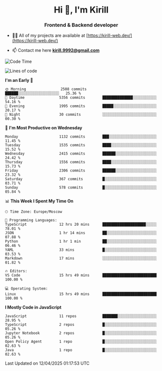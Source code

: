 <h1 align="center">Hi 👋, I'm Kirill</h1>
<h3 align="center">Frontend & Backend developer</h3>

- 👨‍💻 All of my projects are available at [https://kirill-web.dev/](https://kirill-web.dev/)

- 📫 Contact me here **kirill.9992@gmail.com**











<!--START_SECTION:waka-->
![Code Time](http://img.shields.io/badge/Code%20Time-2%2C202%20hrs%2014%20mins-blue)

![Lines of code](https://img.shields.io/badge/From%20Hello%20World%20I%27ve%20Written-5.6%20million%20lines%20of%20code-blue)

**I'm an Early 🐤** 

```text
🌞 Morning                2508 commits        ██████░░░░░░░░░░░░░░░░░░░   25.36 % 
🌆 Daytime                5356 commits        ██████████████░░░░░░░░░░░   54.16 % 
🌃 Evening                1995 commits        █████░░░░░░░░░░░░░░░░░░░░   20.17 % 
🌙 Night                  30 commits          ░░░░░░░░░░░░░░░░░░░░░░░░░   00.30 % 
```
📅 **I'm Most Productive on Wednesday** 

```text
Monday                   1132 commits        ███░░░░░░░░░░░░░░░░░░░░░░   11.45 % 
Tuesday                  1535 commits        ████░░░░░░░░░░░░░░░░░░░░░   15.52 % 
Wednesday                2415 commits        ██████░░░░░░░░░░░░░░░░░░░   24.42 % 
Thursday                 1556 commits        ████░░░░░░░░░░░░░░░░░░░░░   15.73 % 
Friday                   2306 commits        ██████░░░░░░░░░░░░░░░░░░░   23.32 % 
Saturday                 367 commits         █░░░░░░░░░░░░░░░░░░░░░░░░   03.71 % 
Sunday                   578 commits         █░░░░░░░░░░░░░░░░░░░░░░░░   05.84 % 
```


📊 **This Week I Spent My Time On** 

```text
🕑︎ Time Zone: Europe/Moscow

💬 Programming Languages: 
TypeScript               12 hrs 20 mins      ████████████████████░░░░░   78.01 % 
JSON                     1 hr 14 mins        ██░░░░░░░░░░░░░░░░░░░░░░░   07.88 % 
Python                   1 hr 1 min          ██░░░░░░░░░░░░░░░░░░░░░░░   06.46 % 
YAML                     33 mins             █░░░░░░░░░░░░░░░░░░░░░░░░   03.53 % 
Markdown                 17 mins             ░░░░░░░░░░░░░░░░░░░░░░░░░   01.82 % 

🔥 Editors: 
VS Code                  15 hrs 49 mins      █████████████████████████   100.00 % 

💻 Operating System: 
Linux                    15 hrs 49 mins      █████████████████████████   100.00 % 
```

**I Mostly Code in JavaScript** 

```text
JavaScript               11 repos            ███████░░░░░░░░░░░░░░░░░░   28.95 % 
TypeScript               2 repos             █░░░░░░░░░░░░░░░░░░░░░░░░   05.26 % 
Jupyter Notebook         2 repos             █░░░░░░░░░░░░░░░░░░░░░░░░   05.26 % 
Open Policy Agent        1 repo              █░░░░░░░░░░░░░░░░░░░░░░░░   02.63 % 
Java                     1 repo              █░░░░░░░░░░░░░░░░░░░░░░░░   02.63 % 
```




 Last Updated on 12/04/2025 01:17:53 UTC
<!--END_SECTION:waka-->
